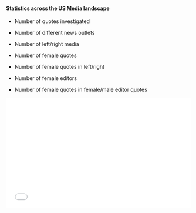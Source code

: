 <!-- ---
layout: post
title: "Statistics"
# subtitle: "because they lacked opposable thumbs and the brainpower to build a space program."
background: ''
--- -->

#### Statistics across the US Media landscape

- Number of quotes investigated
- Number of different news outlets
- Number of left/right media

- Number of female quotes
- Number of female quotes in left/right

- Number of female editors 
- Number of female quotes in female/male editor quotes


<iframe width="100%" height="300" frameborder="0" scrolling="no" src="//plotly.com/~VFayt99/1.embed"></iframe>